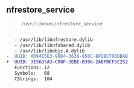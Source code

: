 ## nfrestore_service

> `/usr/libexec/nfrestore_service`

```diff

   - /usr/lib/libnfrestore.dylib
   - /usr/lib/libnfshared.dylib
   - /usr/lib/libobjc.A.dylib
-  UUID: AD94E5E3-96D4-3636-850C-8F8BC760DBAB
+  UUID: 3156D5A3-C08F-3EBE-B396-2ABFBCF5C252
   Functions: 12
   Symbols:   68
   CStrings:  104

```
